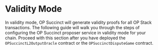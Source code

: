 # Validity Mode

In validity mode, OP Succinct will generate validity proofs for all OP Stack transactions. The following guide will walk you through the steps of configuring the OP Succinct proposer service in validity mode for your chain. Proceed with this section after you have deployed the `OPSuccinctL2OutputOracle` contract or the `OPSuccinctDisputeGame` contract.